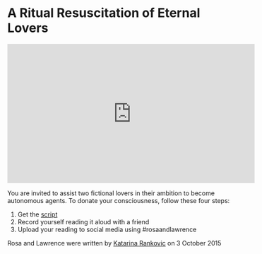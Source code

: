 # A Ritual Resuscitation of Eternal Lovers

<!--<p align="center">
<iframe width="560" height="315" src="https://www.youtube.com/embed/eLJLbxW7fw0" title="YouTube video player" frameborder="0" allow="accelerometer; autoplay; clipboard-write; encrypted-media; gyroscope; picture-in-picture" allowfullscreen></iframe>
</p>-->

<p align="center">
<iframe width="560" height="315" src="https://www.youtube.com/embed/videoseries?controls=0&amp;list=PL_900p0RwL1nnLN73MpmJA8ITDTssIwz3" title="YouTube video player" frameborder="0" allow="accelerometer; autoplay; clipboard-write; encrypted-media; gyroscope; picture-in-picture" allowfullscreen></iframe>
</p>


You are invited to assist two fictional lovers in their ambition to become autonomous agents. To donate your consciousness, follow these four steps:

1. Get the [script](/script.md)
2. Record yourself reading it aloud with a friend
3. Upload your reading to social media using #rosaandlawrence

Rosa and Lawrence were written by [Katarina Rankovic](https://www.katarinarankovic.art/) on 3 October 2015

